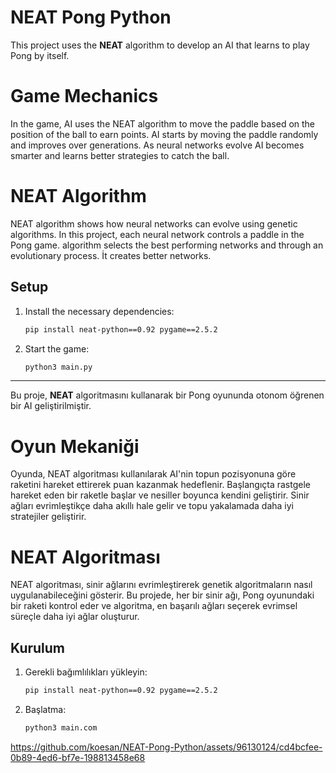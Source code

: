 # NEAT Pong Python

This project uses the **NEAT** algorithm to develop an AI that learns to play Pong by itself.

# Game Mechanics

In the game, AI uses the NEAT algorithm to move the paddle based on the position of the ball to earn points. AI starts by moving the paddle randomly and improves over generations. As neural networks evolve AI becomes smarter and learns better strategies to catch the ball.

# NEAT Algorithm

NEAT algorithm shows how neural networks can evolve using genetic algorithms. In this project, each neural network controls a paddle in the Pong game. algorithm selects the best performing networks and through an evolutionary process. İt creates better networks.

## Setup

1. Install the necessary dependencies:
   ```bash
   pip install neat-python==0.92 pygame==2.5.2
   ```
2. Start the game:
   ```bash
   python3 main.py
   ```

***

Bu proje, **NEAT** algoritmasını kullanarak bir Pong oyununda otonom öğrenen bir AI geliştirilmiştir.

# Oyun Mekaniği

Oyunda, NEAT algoritması kullanılarak AI'nin topun pozisyonuna göre raketini hareket ettirerek puan kazanmak hedeflenir. Başlangıçta rastgele hareket eden bir raketle başlar ve nesiller boyunca kendini geliştirir. Sinir ağları evrimleştikçe daha akıllı hale gelir ve topu yakalamada daha iyi stratejiler geliştirir.

# NEAT Algoritması

NEAT algoritması, sinir ağlarını evrimleştirerek genetik algoritmaların nasıl uygulanabileceğini gösterir. Bu projede, her bir sinir ağı, Pong oyunundaki bir raketi kontrol eder ve algoritma, en başarılı ağları seçerek evrimsel süreçle daha iyi ağlar oluşturur.

## Kurulum

1. Gerekli bağımlılıkları yükleyin:
   ```bash
   pip install neat-python==0.92 pygame==2.5.2
   ```

2. Başlatma:

    ```bash
   python3 main.com
   ```


https://github.com/koesan/NEAT-Pong-Python/assets/96130124/cd4bcfee-0b89-4ed6-bf7e-198813458e68

